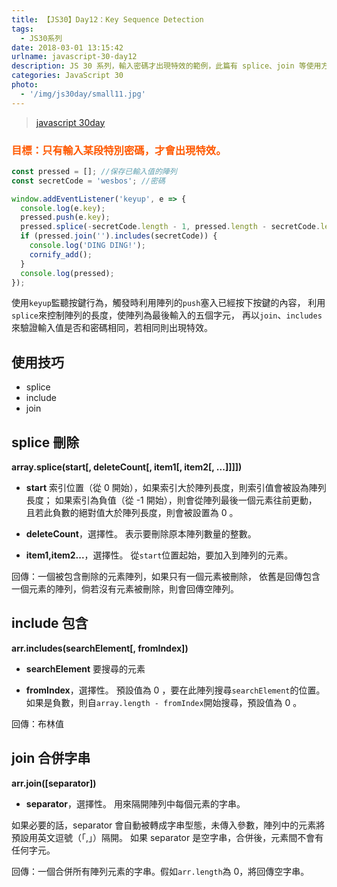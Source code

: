 ```yaml
---
title: 【JS30】Day12：Key Sequence Detection
tags:
  - JS30系列
date: 2018-03-01 13:15:42
urlname: javascript-30-day12
description: JS 30 系列，輸入密碼才出現特效的範例，此篇有 splice、join 等使用方法。
categories: JavaScript 30
photo:
  - '/img/js30day/small11.jpg'
---
```


> [javascript 30day](https://javascript30.com/)

<!-- more -->

### <span style="color:#ff5900">目標：只有輸入某段特別密碼，才會出現特效。</span>

```js
const pressed = []; //保存已輸入值的陣列
const secretCode = 'wesbos'; //密碼

window.addEventListener('keyup', e => {
  console.log(e.key);
  pressed.push(e.key);
  pressed.splice(-secretCode.length - 1, pressed.length - secretCode.length);
  if (pressed.join('').includes(secretCode)) {
    console.log('DING DING!');
    cornify_add();
  }
  console.log(pressed);
});
```

使用`keyup`監聽按鍵行為，觸發時利用陣列的`push`塞入已經按下按鍵的內容，
利用`splice`來控制陣列的長度，使陣列為最後輸入的五個字元，
再以`join`、`includes`來驗證輸入值是否和密碼相同，若相同則出現特效。

## 使用技巧

- splice
- include
- join

## splice 刪除

**array.splice(start[, deleteCount[, item1[, item2[, ...]]]])**

- **start**
  索引位置（從 0 開始），如果索引大於陣列長度，則索引值會被設為陣列長度；
  如果索引為負值（從 -1 開始），則會從陣列最後一個元素往前更動，
  且若此負數的絕對值大於陣列長度，則會被設置為 0 。

- **deleteCount**，選擇性。
  表示要刪除原本陣列數量的整數。

- **item1,item2...**，選擇性。
  從`start`位置起始，要加入到陣列的元素。

回傳：一個被包含刪除的元素陣列，如果只有一個元素被刪除，
依舊是回傳包含一個元素的陣列，倘若沒有元素被刪除，則會回傳空陣列。

## include 包含

**arr.includes(searchElement[, fromIndex])**

- **searchElement**
  要搜尋的元素

- **fromIndex**，選擇性。
  預設值為 0 ，要在此陣列搜尋`searchElement`的位置。
  如果是負數，則自`array.length - fromIndex`開始搜尋，預設值為 0 。

回傳：布林值

## join 合併字串

**arr.join([separator])**

- **separator**，選擇性。
  用來隔開陣列中每個元素的字串。

如果必要的話，separator 會自動被轉成字串型態，未傳入參數，陣列中的元素將預設用英文逗號（「,」）隔開。
如果 separator 是空字串，合併後，元素間不會有任何字元。

回傳：一個合併所有陣列元素的字串。假如`arr.length`為 0，將回傳空字串。
